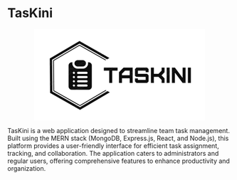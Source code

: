 # TasKini

<a href="https://github.com/20YoussefDhouib02/TasKini">
    <img src="./frontend/public/logo.png" alt="Logo" style="display:block; margin-left:auto; margin-right:auto;">
</a>

TasKini is a web application designed to streamline team task management. Built using the MERN stack (MongoDB, Express.js, React, and Node.js), this platform provides a user-friendly interface for efficient task assignment, tracking, and collaboration. The application caters to administrators and regular users, offering comprehensive features to enhance productivity and organization.